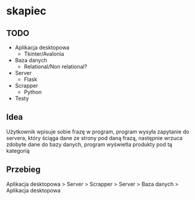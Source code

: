 # skapiec

## TODO

- Aplikacja desktopowa
  - Tkinter/Avalonia
- Baza danych
  - Relational/Non relational?
- Server
  - Flask
- Scrapper
  - Python
- Testy

## Idea

Użytkownik wpisuje sobie frazę w program, 
program wysyła zapytanie do servera, który ściąga dane ze strony pod daną frazą, 
następnie wrzuca zdobyte dane do bazy danych,
program wyświetla produkty pod tą kategorią


## Przebieg

Aplikacja desktopowa > Server > Scrapper > Server > Baza danych > Aplikacja desktopowa

